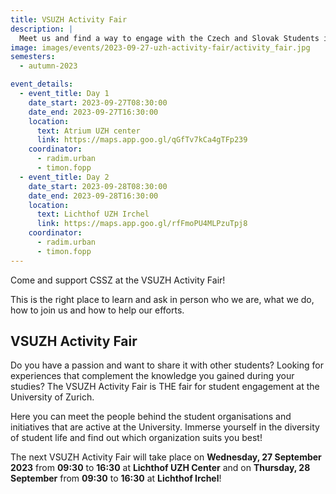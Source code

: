 ```yaml
---
title: VSUZH Activity Fair
description: |
  Meet us and find a way to engage with the Czech and Slovak Students in Zurich!
image: images/events/2023-09-27-uzh-activity-fair/activity_fair.jpg
semesters:
  - autumn-2023

event_details:
  - event_title: Day 1
    date_start: 2023-09-27T08:30:00
    date_end: 2023-09-27T16:30:00
    location:
      text: Atrium UZH center
      link: https://maps.app.goo.gl/qGfTv7kCa4gTFp239
    coordinator:
      - radim.urban
      - timon.fopp
  - event_title: Day 2
    date_start: 2023-09-28T08:30:00
    date_end: 2023-09-28T16:30:00
    location:
      text: Lichthof UZH Irchel
      link: https://maps.app.goo.gl/rfFmoPU4MLPzuTpj8
    coordinator:
      - radim.urban
      - timon.fopp
---
```


Come and support CSSZ at the VSUZH Activity Fair!

This is the right place to learn and ask in person who we are, what we do, how to join us and how to help our efforts.

## VSUZH Activity Fair

Do you have a passion and want to share it with other students? Looking for experiences that complement the knowledge you gained during your studies? The VSUZH Activity Fair is THE fair for student engagement at the University of Zurich.

Here you can meet the people behind the student organisations and initiatives that are active at the University. Immerse yourself in the diversity of student life and find out which organization suits you best!

The next VSUZH Activity Fair will take place on **Wednesday, 27 September 2023** from **09:30** to **16:30** at **Lichthof UZH Center** and on **Thursday, 28 September** from **09:30** to **16:30** at **Lichthof Irchel**!
